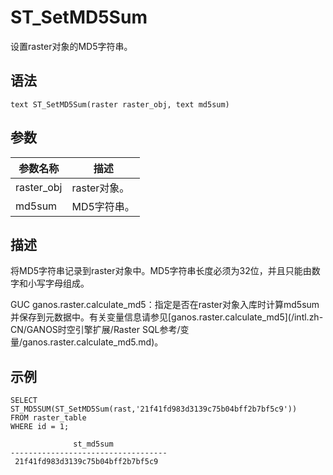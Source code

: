 # ST\_SetMD5Sum

设置raster对象的MD5字符串。

## 语法

```
text ST_SetMD5Sum(raster raster_obj, text md5sum)
```

## 参数

|参数名称|描述|
|----|--|
|raster\_obj|raster对象。|
|md5sum|MD5字符串。|

## 描述

将MD5字符串记录到raster对象中。MD5字符串长度必须为32位，并且只能由数字和小写字母组成。

GUC ganos.raster.calculate\_md5：指定是否在raster对象入库时计算md5sum并保存到元数据中。有关变量信息请参见[ganos.raster.calculate\_md5](/intl.zh-CN/GANOS时空引擎扩展/Raster SQL参考/变量/ganos.raster.calculate_md5.md)。

## 示例

```
SELECT ST_MD5SUM(ST_SetMD5Sum(rast,'21f41fd983d3139c75b04bff2b7bf5c9'))
FROM raster_table
WHERE id = 1;

              st_md5sum
-----------------------------------
 21f41fd983d3139c75b04bff2b7bf5c9
```

